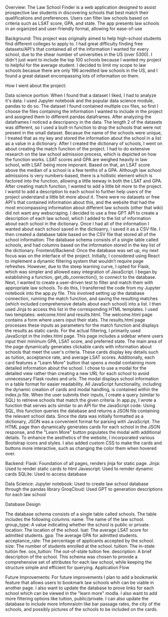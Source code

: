 Overview:
    The Law School Finder is a web application designed to assist prospective law students in discovering schools that best match their qualifications and preferences. Users can filter law schools based on criteria such as LSAT score, GPA, and state. The app presents law schools in an organized and user-friendly format, allowing for ease-of-use

Background:
    This project was originally aimed to help high-school students find different colleges to apply to. I had great difficulty finding free datasets/API's that contained all of the information I wanted for every school, due to the shear number of universities in the US (over 5300). I didn't just want to include the top 100 schools because I wanted my project to helpful for the average student. I decided to limit my scope to law schools becasue there are only 196 acredited law schools in the US, and I found a great dataset encompassing lots of information on them.

How I went about the project:

Data science portion:
    When I found that a dataset I liked, I had to analyze it's data. I used Jupyter notebook and the popular data science module, pandas to do so. The dataset I found contained multiple csv files, so first I choose the files containing the information I wanted to include in the project and assigned them to different pandas dataframes.
    After analyzing the dataframes I noticed a descripancy in the data. The length 2 of the datasets was different, so I used a built-in function to drop the schools that were not present in the small dataset. Becasue the name of the schools were unique, I treated that as my key and stored the information about the school in a list as a value in a dictionary.
    After I created the dictionary of schools, I went on about creating the match function of the project. I had to do extensive research on the law school admission process, which is depicted on how the function works. LSAT scores and GPA are weighed heavily in law school, with LSAT being more imporant. Based on that, an LSAT score above the median of a school is a few tenths of a GPA. Although law school admissions is very numbers-based, there is a hollistic element which is factored into the function, allowing a little leeway in both the LSAT and GPA.
    After creating match function, I wanted to add a little bit more to the project. I wantd to add a description to each school to further help users of the project understand a little bit more about it. There were no datasets or free API's that contained information about this, and the website that had the most encompassing information about different law schools (other that wiki) did not want any webscraping. I decided to use a free GPT API to create a description of each law school, which I added to the list of information about each school in the dictionary.
    Once I had all of the information I wanted about each school saved in the dictioanry, I saved it as a CSV file. I then created a database table based on the CSV file that stored all of the school information. The database schema consists of a single table called schools, and had columns based on the information stored in the key list of the dictionary.
Frontend/Backend:
        Once the database was set up, my next focus was on the interface of the project. Initially, I considered using React to implement a dynamic filtering system that wouldn’t require page refreshes. However, due to the steep learning curve, I opted for Flask, which was simpler and allowed easy integration of JavaScript. I began by establishing a function, get_db_connection(), to connect to the database.
        Next, I wanted to create a user-driven test to filter and match them with appropriate law schools. To do this, I transferred the code from my Jupyter notebook into the app.py file. This involved setting up the database connection, running the match function, and saving the resulting matches (which included comprehensive details about each school) into a list. I then used Jinja to access this list in the corresponding HTML templates.
    I used two templates: welcome.html and results.html. The welcome.html page contains a form where users input their stats. The results.html page processes these inputs as parameters for the match function and displays the results as static cards.
    For the actual filtering, I primarily used JavaScript in the index.html page. This page includes a sidebar where users input their minimum GPA, LSAT score, and preferred state. The main area of the page dynamically generates clickable cards with information about schools that meet the user's criteria. These cards display key details such as tuition, acceptance rate, and average LSAT scores. Additionally, each card features a "Learn More" button that opens a modal containing more detailed information about the school.
    I chose to use a modal for the detailed view rather than creating a new URL for each school to avoid unnecessary Flask routes and urls. The modal displays school information in a table format for easier readability. All JavaScript functionality, including the dynamic creation of cards and modal handling, is contained within the index.js file.
    When the user submits their inputs, I create a query (similar to SQL) to retrieve schools that match the given criteria. In app.py, I wrote a function that serves acts similar to an API for the JavaScript code. Using SQL, this function queries the database and returns a JSON file containing the relevant school data. Since the data was initially formatted as a dictionary, JSON was a convenient format for parsing with JavaScript. The HTML page then dynamically generates cards for each school in the JSON response, and the "Learn More" button populates the modal with additional details.
    To enhance the aesthetics of the website, I incorporated various Bootstrap icons and styles. I also added custom CSS to make the cards and buttons more interactive, such as changing the color them when hovered over.

Backend:
Flask: Foundation of all pages, renders jinja for static page.
Jinja: Used to render static cards to html
Javascript: Used to remder dynamic cards
SQLite: Used to access database

Data Science:
Jupyter notebook: Used to create law school database through the pandas library
GroqCloud: Used GPT to generation descriptions for each law school

Database Design

The database schema consists of a single table called schools. The table includes the following columns:
name: The name of the law school.
group_type: A value indicating whether the school is public or private.
location: The location of the school.
lsat: The average LSAT score for admitted students.
gpa: The average GPA for admitted students.
acceptance_rate: The percentage of applicants accepted by the school.
size: The number of students enrolled at the school.
tuition: The in-state tuition fee.
oos_tuition: The out-of-state tuition fee.
description: A brief description of the school.
This schema was chosen to provide a comprehensive set of attributes for each law school, while keeping the structure simple and efficient for querying.
Application Flow

Future Improvements:
    For future improvements I plan to add a bookmarkk feature that allows users to bookmark law schools whih can be viable in another page. I also want to update the database to prove links for each school which can be viewed in the "learn more" modla. I also want to add more filtering options like tuition, public/private. I can also update the database to include more infomraiotn like bar passage rates, the city of the schools, and possibly pictures of the schools to be included on the cards.
